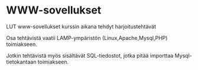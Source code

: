 # WWW-sovellukset
LUT www-sovellukset kurssin aikana tehdyt harjoitustehtävät

Osa tehtävistä vaatii LAMP-ympäristön (Linux,Apache,Mysql,PHP) toimiakseen.

Jotkin tehtävistä myös sisältävät SQL-tiedostot, jotka pitää importtaa Mysql-tietokantaan toimiakseen.
